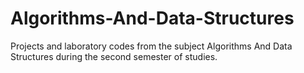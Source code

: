 # Algorithms-And-Data-Structures
Projects and laboratory codes from the subject Algorithms And Data Structures during the second semester of studies.
